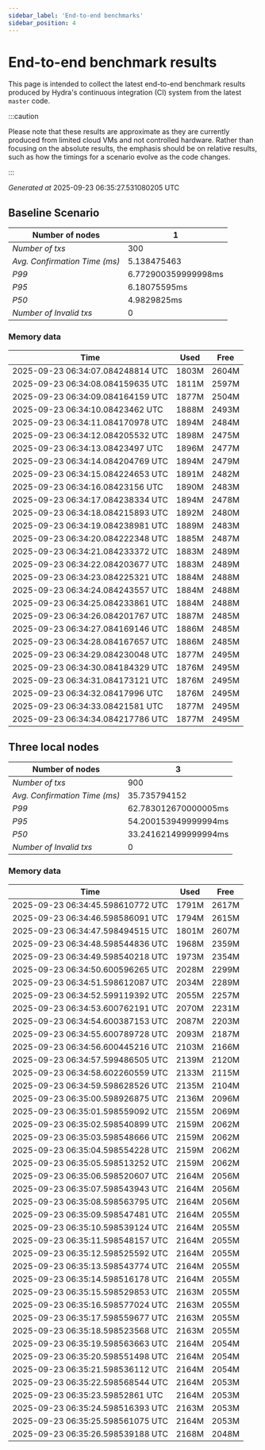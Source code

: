 ```yaml
--- 
sidebar_label: 'End-to-end benchmarks' 
sidebar_position: 4 
--- 
```


# End-to-end benchmark results 

This page is intended to collect the latest end-to-end benchmark  results produced by Hydra's continuous integration (CI) system from  the latest `master` code.

:::caution

Please note that these results are approximate  as they are currently produced from limited cloud VMs and not controlled hardware.  Rather than focusing on the absolute results,   the emphasis should be on relative results,  such as how the timings for a scenario evolve as the code changes.

:::

_Generated at_  2025-09-23 06:35:27.531080205 UTC


## Baseline Scenario



| Number of nodes |  1 | 
| -- | -- |
| _Number of txs_ | 300 |
| _Avg. Confirmation Time (ms)_ | 5.138475463 |
| _P99_ | 6.772900359999998ms |
| _P95_ | 6.18075595ms |
| _P50_ | 4.9829825ms |
| _Number of Invalid txs_ | 0 |
      

### Memory data 

 | Time | Used | Free | 
|------------------------------------|------|------|
 | 2025-09-23 06:34:07.084248814 UTC | 1803M | 2604M | 
 | 2025-09-23 06:34:08.084159635 UTC | 1811M | 2597M | 
 | 2025-09-23 06:34:09.084164159 UTC | 1877M | 2504M | 
 | 2025-09-23 06:34:10.08423462 UTC | 1888M | 2493M | 
 | 2025-09-23 06:34:11.084170978 UTC | 1894M | 2484M | 
 | 2025-09-23 06:34:12.084205532 UTC | 1898M | 2475M | 
 | 2025-09-23 06:34:13.08423497 UTC | 1896M | 2477M | 
 | 2025-09-23 06:34:14.084204769 UTC | 1894M | 2479M | 
 | 2025-09-23 06:34:15.084224653 UTC | 1891M | 2482M | 
 | 2025-09-23 06:34:16.08423156 UTC | 1890M | 2483M | 
 | 2025-09-23 06:34:17.084238334 UTC | 1894M | 2478M | 
 | 2025-09-23 06:34:18.084215893 UTC | 1892M | 2480M | 
 | 2025-09-23 06:34:19.084238981 UTC | 1889M | 2483M | 
 | 2025-09-23 06:34:20.084222348 UTC | 1885M | 2487M | 
 | 2025-09-23 06:34:21.084233372 UTC | 1883M | 2489M | 
 | 2025-09-23 06:34:22.084203677 UTC | 1883M | 2489M | 
 | 2025-09-23 06:34:23.084225321 UTC | 1884M | 2488M | 
 | 2025-09-23 06:34:24.084243557 UTC | 1884M | 2488M | 
 | 2025-09-23 06:34:25.084233861 UTC | 1884M | 2488M | 
 | 2025-09-23 06:34:26.084201767 UTC | 1887M | 2485M | 
 | 2025-09-23 06:34:27.084169146 UTC | 1886M | 2485M | 
 | 2025-09-23 06:34:28.084167657 UTC | 1886M | 2485M | 
 | 2025-09-23 06:34:29.084230048 UTC | 1877M | 2495M | 
 | 2025-09-23 06:34:30.084184329 UTC | 1876M | 2495M | 
 | 2025-09-23 06:34:31.084173121 UTC | 1876M | 2495M | 
 | 2025-09-23 06:34:32.08417996 UTC | 1876M | 2495M | 
 | 2025-09-23 06:34:33.08421581 UTC | 1877M | 2495M | 
 | 2025-09-23 06:34:34.084217786 UTC | 1877M | 2495M | 


## Three local nodes



| Number of nodes |  3 | 
| -- | -- |
| _Number of txs_ | 900 |
| _Avg. Confirmation Time (ms)_ | 35.735794152 |
| _P99_ | 62.783012670000005ms |
| _P95_ | 54.200153949999994ms |
| _P50_ | 33.241621499999994ms |
| _Number of Invalid txs_ | 0 |
      

### Memory data 

 | Time | Used | Free | 
|------------------------------------|------|------|
 | 2025-09-23 06:34:45.598610772 UTC | 1791M | 2617M | 
 | 2025-09-23 06:34:46.598586091 UTC | 1794M | 2615M | 
 | 2025-09-23 06:34:47.598494515 UTC | 1801M | 2607M | 
 | 2025-09-23 06:34:48.598544836 UTC | 1968M | 2359M | 
 | 2025-09-23 06:34:49.598540218 UTC | 1973M | 2354M | 
 | 2025-09-23 06:34:50.600596265 UTC | 2028M | 2299M | 
 | 2025-09-23 06:34:51.598612087 UTC | 2034M | 2289M | 
 | 2025-09-23 06:34:52.599119392 UTC | 2055M | 2257M | 
 | 2025-09-23 06:34:53.600762191 UTC | 2070M | 2231M | 
 | 2025-09-23 06:34:54.600387153 UTC | 2087M | 2203M | 
 | 2025-09-23 06:34:55.600789728 UTC | 2093M | 2187M | 
 | 2025-09-23 06:34:56.600445216 UTC | 2103M | 2166M | 
 | 2025-09-23 06:34:57.599486505 UTC | 2139M | 2120M | 
 | 2025-09-23 06:34:58.602260559 UTC | 2133M | 2115M | 
 | 2025-09-23 06:34:59.598628526 UTC | 2135M | 2104M | 
 | 2025-09-23 06:35:00.598926875 UTC | 2136M | 2096M | 
 | 2025-09-23 06:35:01.598559092 UTC | 2155M | 2069M | 
 | 2025-09-23 06:35:02.598540899 UTC | 2159M | 2062M | 
 | 2025-09-23 06:35:03.598548666 UTC | 2159M | 2062M | 
 | 2025-09-23 06:35:04.598554228 UTC | 2159M | 2062M | 
 | 2025-09-23 06:35:05.598513252 UTC | 2159M | 2062M | 
 | 2025-09-23 06:35:06.598520607 UTC | 2164M | 2056M | 
 | 2025-09-23 06:35:07.598543943 UTC | 2164M | 2056M | 
 | 2025-09-23 06:35:08.598563795 UTC | 2164M | 2056M | 
 | 2025-09-23 06:35:09.598547481 UTC | 2164M | 2055M | 
 | 2025-09-23 06:35:10.598539124 UTC | 2164M | 2055M | 
 | 2025-09-23 06:35:11.598548157 UTC | 2164M | 2055M | 
 | 2025-09-23 06:35:12.598525592 UTC | 2164M | 2055M | 
 | 2025-09-23 06:35:13.598543774 UTC | 2164M | 2055M | 
 | 2025-09-23 06:35:14.598516178 UTC | 2164M | 2055M | 
 | 2025-09-23 06:35:15.598529853 UTC | 2163M | 2055M | 
 | 2025-09-23 06:35:16.598577024 UTC | 2163M | 2055M | 
 | 2025-09-23 06:35:17.598559677 UTC | 2163M | 2055M | 
 | 2025-09-23 06:35:18.598523568 UTC | 2163M | 2055M | 
 | 2025-09-23 06:35:19.598563663 UTC | 2164M | 2054M | 
 | 2025-09-23 06:35:20.598551498 UTC | 2164M | 2054M | 
 | 2025-09-23 06:35:21.598536112 UTC | 2164M | 2054M | 
 | 2025-09-23 06:35:22.598568544 UTC | 2164M | 2053M | 
 | 2025-09-23 06:35:23.59852861 UTC | 2164M | 2053M | 
 | 2025-09-23 06:35:24.598516393 UTC | 2163M | 2053M | 
 | 2025-09-23 06:35:25.598561075 UTC | 2164M | 2053M | 
 | 2025-09-23 06:35:26.598539188 UTC | 2168M | 2048M | 

